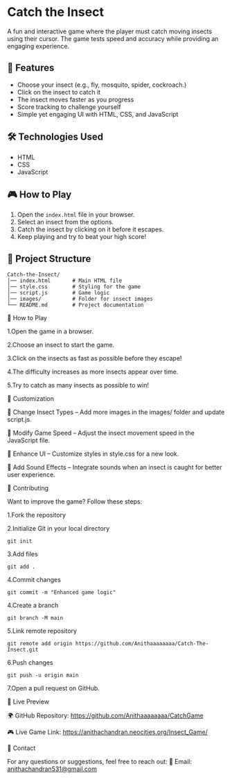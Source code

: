 # Catch the Insect

A fun and interactive game where the player must catch moving insects using their cursor. The game tests speed and accuracy while providing an engaging experience.

## 🚀 Features
- Choose your insect (e.g., fly, mosquito, spider, cockroach.)
- Click on the insect to catch it
- The insect moves faster as you progress
- Score tracking to challenge yourself
- Simple yet engaging UI with HTML, CSS, and JavaScript

## 🛠️ Technologies Used
- HTML
- CSS
- JavaScript

## 🎮 How to Play
1. Open the `index.html` file in your browser.
2. Select an insect from the options.
3. Catch the insect by clicking on it before it escapes.
4. Keep playing and try to beat your high score!

## 📂 Project Structure
```
Catch-the-Insect/
│── index.html       # Main HTML file
│── style.css        # Styling for the game
│── script.js        # Game logic
│── images/          # Folder for insect images
└── README.md        # Project documentation
```


🎯 How to Play

1.Open the game in a browser.

2.Choose an insect to start the game.

3.Click on the insects as fast as possible before they escape!

4.The difficulty increases as more insects appear over time.

5.Try to catch as many insects as possible to win!


🔧 Customization

🔹 Change Insect Types – Add more images in the images/ folder and update script.js.

🔹 Modify Game Speed – Adjust the insect movement speed in the JavaScript file.

🔹 Enhance UI – Customize styles in style.css for a new look.

🔹 Add Sound Effects – Integrate sounds when an insect is caught for better user experience.


🤝 Contributing

Want to improve the game? Follow these steps:

1.Fork the repository

2.Initialize Git in your local directory
```
git init
```
3.Add files
```
git add .
```
4.Commit changes
```
git commit -m "Enhanced game logic"
```
4.Create a branch
```
git branch -M main
```
5.Link remote repository
```
git remote add origin https://github.com/Anithaaaaaaaa/Catch-The-Insect.git
```
6.Push changes
```
git push -u origin main
```
7.Open a pull request on GitHub.


🔗 Live Preview

🌍 GitHub Repository: https://github.com/Anithaaaaaaaa/CatchGame

🎮 Live Game Link: https://anithachandran.neocities.org/Insect_Game/

📩 Contact

For any questions or suggestions, feel free to reach out:
📧 Email: anithachandran531@gmail.com




